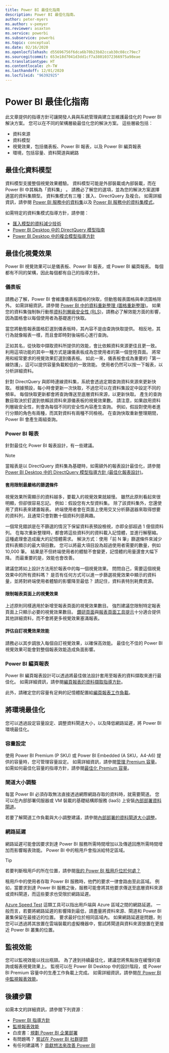 ```yaml
---
title: Power BI 最佳化指南
description: Power BI 最佳化指南。
author: peter-myers
ms.author: v-pemyer
ms.reviewer: asaxton
ms.service: powerbi
ms.subservice: powerbi
ms.topic: conceptual
ms.date: 02/16/2020
ms.openlocfilehash: d55696756f6dca6b70b23b82ccab30c08cc79ec7
ms.sourcegitcommit: 653e18d7041d3dd1cf7a38010372366975a98eae
ms.translationtype: HT
ms.contentlocale: zh-TW
ms.lasthandoff: 12/01/2020
ms.locfileid: "96392925"
---
```

# <a name="optimization-guide-for-power-bi"></a>Power BI 最佳化指南

此文章提供的指導方針可讓開發人員與系統管理員建立並維護最佳化的 Power BI 解決方案。 您可以在不同的架構層級最佳化您的解決方案。 這些層級包括：

- 資料來源
- 資料模型
- 視覺效果，包括儀表板、Power BI 報表，以及 Power BI 編頁報表
- 環境，包括容量、資料閘道與網路

## <a name="optimizing-the-data-model"></a>最佳化資料模型

資料模型支援整個視覺效果體驗。 資料模型可能是外部裝載或內部裝載，而在 Power BI 中其稱為「資料集」  。 請務必了解您的選項，並為您的解決方案選擇適當的資料集類型。 資料集模式有三種：匯入、DirectQuery 及複合。 如需詳細資訊，請參閱 [Power BI 服務中的資料集](../connect-data/service-datasets-understand.md)以及 [Power BI 服務中的資料集模式](../connect-data/service-dataset-modes-understand.md)。

如需特定的資料集模式指導方針，請參閱：

- [匯入模型的資料減少技術](import-modeling-data-reduction.md)
- [Power BI Desktop 中的 DirectQuery 模型指南](directquery-model-guidance.md)
- [Power BI Desktop 中的複合模型指導方針](composite-model-guidance.md)

## <a name="optimizing-visualizations"></a>最佳化視覺效果

Power BI 視覺效果可以是儀表板、Power BI 報表，或 Power BI 編頁報表。 每個都有不同的架構，因此每個都有自己的指導方針。 

### <a name="dashboards"></a>儀表板

請務必了解，Power BI 會維護儀表板圖格的快取，但動態報表圖格與串流圖格除外。 如需詳細資訊，請參閱 [Power BI 中的資料重新整理 (圖格重新整理)](../connect-data/refresh-data.md#tile-refresh)。 如果您的資料集強制執行動態[資料列層級安全性 (RLS)](../admin/service-admin-rls.md)，請務必了解效能方面的影響，因為圖格會以每個使用者為基礎進行快取。

當您將動態報表圖格釘選到儀表板時，其內容不是由查詢快取提供。 相反地，其行為就像報表一樣，而且會即時對後端核心進行查詢。

正如其名，從快取中擷取資料所提供的效能，會比依賴資料來源更佳且更一致。 利用這項功能的其中一種方式是讓儀表板成為您使用者的第一個登陸頁面。 將常用和經常要求的視覺效果釘選到儀表板。 如此一來，儀表板會成為重要的「第一線防護」，這可以提供容量負載較低的一致效能。 使用者仍然可以按一下報表，以分析詳細資料。

針對 DirectQuery 與即時連線資料集，系統會透過定期查詢資料來源來更新快取。 根據預設，每小時會更新一次快取，不過您可以在資料集設定中設定不同的頻率。 每個快取更新都會將查詢傳送至底層資料來源，以更新快取。 產生的查詢數目取決於釘選到依賴該資料來源儀表板的視覺效果數。 請注意，如果啟用資料列層級安全性，則會為每個不同的安全性內容產生查詢。 例如，假設對使用者進行分類的角色有兩種，而其對資料有兩種不同檢視。 在查詢快取重新整理期間，Power BI 會產生兩組查詢。

### <a name="power-bi-reports"></a>Power BI 報表

針對最佳化 Power BI 報表設計，有一些建議。

> [!NOTE]
> 當報表是以 DirectQuery 資料集為基礎時，如需額外的報表設計最佳化，請參閱 [Power BI Desktop 中的 DirectQuery 模型指導方針 (最佳化報表設計)](directquery-model-guidance.md#optimize-report-designs)。

#### <a name="apply-the-most-restrictive-filters"></a>套用限制最嚴格的篩選條件

視覺效果所需顯示的資料越多，要載入的視覺效果就越慢。 雖然此原則看起來很明顯，但卻很容易忘記。 例如：假設您有大型資料集。 除了該資料集外，您還使用了資料表來建置報表。 終端使用者會在頁面上使用交叉分析篩選器來取得想要的資料列，且通常只會對數十個資料列感興趣。

一個常見錯誤是在不篩選的情況下保留資料表預設檢視，亦即全部超過 1 億個資料列。 在每次重新整理時，都會將這些資料列的資料載入記憶體，並進行解壓縮。 這種處理會造成龐大的記憶體需求。 解決方式：使用「前 N 筆」篩選條件來減少資料表顯示的最大項目數。 您可以將最大項目設為超過使用者需要的數量，例如 10,000 筆。 結果是不但終端使用者的體驗不會變更，記憶體的用量還會大幅下降。 而最重要的是，效能也會改善。

建議您將如上設計方法用於報表中的每一個視覺效果。 問問自己，需要這個視覺效果中的所有資料嗎？ 是否有任何方式可以進一步篩選視覺效果中顯示的資料量，並將對終端使用者體驗的影響降至最低？ 請記住，資料表特別耗費資源。

#### <a name="limit-visuals-on-report-pages"></a>限制報表頁面上的視覺效果

上述原則同樣適用於新增至報表頁面的視覺效果數目。 強烈建議您限制特定報表頁面上只顯示必要的視覺效果數目。 [鑽研頁面](report-drillthrough.md)與[報表頁面工具提示](report-page-tooltips.md)十分適合提供其他詳細資料，而不會將更多視覺效果塞滿報表。

#### <a name="evaluate-custom-visual-performance"></a>評估自訂視覺效果效能

請務必以其步調放入每個自訂視覺效果，以確保高效能。 最佳化不佳的 Power BI 視覺效果可能會對整個報表效能造成負面影響。

### <a name="power-bi-paginated-reports"></a>Power BI 編頁報表

Power BI 編頁報表設計可以透過將最佳做法設計套用至報表的資料擷取來進行最佳化。 如需詳細資訊，請參閱[編頁報表的資料擷取指導方針](report-paginated-data-retrieval.md)。

此外，請確定您的容量有足夠的記憶體配置給[編頁報表工作負載](../admin/service-admin-premium-workloads.md#paginated-reports)。

## <a name="optimizing-the-environment"></a>將環境最佳化

您可以透過設定容量設定、調整資料閘道大小，以及降低網路延遲，將 Power BI 環境最佳化。

### <a name="capacity-settings"></a>容量設定

使用 Power BI Premium (P SKU) 或 Power BI Embedded (A SKU，A4-A6) 提供的容量時，您可管理容量設定。 如需詳細資訊，請參閱[管理 Premium 容量](../admin/service-premium-capacity-manage.md)。 如需如何最佳化容量的指導方針，請參閱[最佳化 Premium 容量](../admin/service-premium-capacity-optimize.md)。

### <a name="gateway-sizing"></a>閘道大小調整

每當 Power BI 必須存取無法直接透過網際網路存取的資料時，就需要閘道。 您可以在內部部署伺服器或 VM 裝載的基礎結構即服務 (IaaS) 上安裝[內部部署資料閘道](../connect-data/service-gateway-onprem.md)。

若要了解閘道工作負載與大小調整建議，請參閱[內部部署的資料閘道大小調整](gateway-onprem-sizing.md)。

### <a name="network-latency"></a>網路延遲

網路延遲可能會因要求到達 Power BI 服務所需時間增加以及傳遞回應所需時間增加而影響報表效能。 Power BI 中的租用戶會指派給特定區域。

> [!TIP]
> 若要判斷租用戶的所在位置，請參閱[我的 Power BI 租用戶位於何處？](../admin/service-admin-where-is-my-tenant-located.md)

租用戶中的使用者存取 Power BI 服務時，他們的要求一律會路由至此區域。 例如，當要求到達 Power BI 服務之後，服務可能會將其他要求傳送至底層資料來源或資料閘道，而這些要求也受限於網路延遲。

[Azure Speed Test](https://azurespeedtest.azurewebsites.net/) 這類工具可以指出用戶端與 Azure 區域之間的網路延遲。 一般而言，若要將網路延遲的影響降到最低，請盡量將資料來源、閘道和 Power BI 叢集保留在最接近的位置。 要求最好位於相同區域內。 如果網路延遲是問題，則您可以透過將其放置在雲端裝載的虛擬機器中，嘗試將閘道與資料來源放置在更接近 Power BI 叢集的位置。

## <a name="monitoring-performance"></a>監視效能

您可以監視效能以找出瓶頸。 為了達到持續最佳化，建議您將焦點放在緩慢的查詢或報表視覺效果上。 監視可以在 Power BI Desktop 中的設計階段，或 Power BI Premium 容量中的生產工作負載上完成。 如需詳細資訊，請參閱[在 Power BI 中監視報表效能](monitor-report-performance.md)。

## <a name="next-steps"></a>後續步驟

如需本文的詳細資訊，請參閱下列資源︰

- [Power BI 指導方針](index.yml)
- [監視報表效能](monitor-report-performance.md)
- 白皮書：[規劃 Power BI 企業部署](https://go.microsoft.com/fwlink/?linkid=2057861)
- 有問題嗎？ [嘗試在 Power BI 社群提問](https://community.powerbi.com/)
- 有任何建議嗎？ [貢獻想法來改善 Power BI](https://ideas.powerbi.com/)




